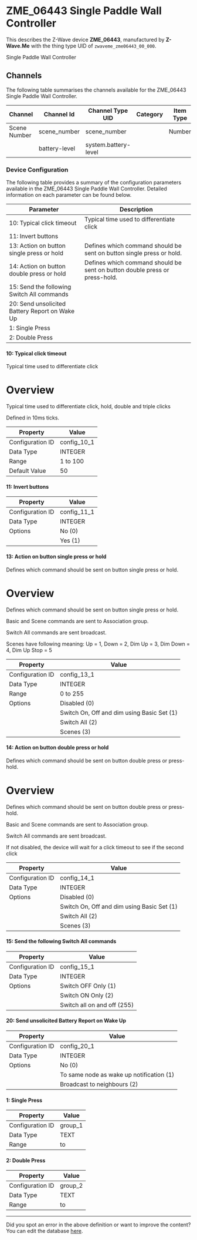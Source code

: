 
# ZME_06443 Single Paddle Wall Controller

This describes the Z-Wave device **ZME_06443**, manufactured by **Z-Wave.Me** with the thing type UID of ```zwaveme_zme06443_00_000```. 

Single Paddle Wall Controller

## Channels
The following table summarises the channels available for the ZME_06443 Single Paddle Wall Controller.

| Channel | Channel Id | Channel Type UID | Category | Item Type |
|---------|------------|------------------|----------|-----------|
| Scene Number | scene_number | scene_number |  | Number |
|  | battery-level | system.battery-level |  |  |




### Device Configuration
The following table provides a summary of the configuration parameters available in the ZME_06443 Single Paddle Wall Controller.
Detailed information on each parameter can be found below.

| Parameter   | Description |
|-------------|-------------|
| 10: Typical click timeout | Typical time used to differentiate click |
| 11: Invert buttons |  |
| 13: Action on button single press or hold | Defines which command should be sent on button single press or hold. |
| 14: Action on button double press or hold | Defines which command should be sent on button double press or press-hold. |
| 15: Send the following Switch All commands |  |
| 20: Send unsolicited Battery Report on Wake Up |  |
| 1: Single Press |  |
| 2: Double Press |  |




#### 10: Typical click timeout

Typical time used to differentiate click  


# Overview #

Typical time used to differentiate click, hold, double and triple clicks

Defined in 10ms ticks.


| Property         | Value    |
|------------------|----------|
| Configuration ID | config_10_1 |
| Data Type        | INTEGER |
| Range | 1 to 100 |
| Default Value | 50 |






#### 11: Invert buttons




| Property         | Value    |
|------------------|----------|
| Configuration ID | config_11_1 |
| Data Type        | INTEGER || Default Value | 0 |
| Options | No (0) |
|  | Yes (1) |






#### 13: Action on button single press or hold

Defines which command should be sent on button single press or hold.  


# Overview #

Defines which command should be sent on button single press or hold.

Basic and Scene commands are sent to Association group.

Switch All commands are sent broadcast.

Scenes have following meaning: Up = 1, Down = 2, Dim Up = 3, Dim Down = 4, Dim Up Stop = 5


| Property         | Value    |
|------------------|----------|
| Configuration ID | config_13_1 |
| Data Type        | INTEGER |
| Range | 0 to 255 || Default Value | 1 |
| Options | Disabled (0) |
|  | Switch On, Off and dim using Basic Set (1) |
|  | Switch All (2) |
|  | Scenes (3) |






#### 14: Action on button double press or hold

Defines which command should be sent on button double press or press-hold.  


# Overview #

Defines which command should be sent on button double press or press-hold.

Basic and Scene commands are sent to Association group.

Switch All commands are sent broadcast.

If not disabled, the device will wait for a click timeout to see if the second click


| Property         | Value    |
|------------------|----------|
| Configuration ID | config_14_1 |
| Data Type        | INTEGER || Default Value | 1 |
| Options | Disabled (0) |
|  | Switch On, Off and dim using Basic Set (1) |
|  | Switch All (2) |
|  | Scenes (3) |






#### 15: Send the following Switch All commands




| Property         | Value    |
|------------------|----------|
| Configuration ID | config_15_1 |
| Data Type        | INTEGER || Default Value | 0 |
| Options | Switch OFF Only (1) |
|  | Switch ON Only (2) |
|  | Switch all on and off (255) |






#### 20: Send unsolicited Battery Report on Wake Up




| Property         | Value    |
|------------------|----------|
| Configuration ID | config_20_1 |
| Data Type        | INTEGER || Default Value | 0 |
| Options | No (0) |
|  | To same node as wake up notification (1) |
|  | Broadcast to neighbours (2) |






#### 1: Single Press




| Property         | Value    |
|------------------|----------|
| Configuration ID | group_1 |
| Data Type        | TEXT |
| Range |  to  |






#### 2: Double Press




| Property         | Value    |
|------------------|----------|
| Configuration ID | group_2 |
| Data Type        | TEXT |
| Range |  to  |






---

Did you spot an error in the above definition or want to improve the content?
You can edit the database [here](http://www.cd-jackson.com/index.php/zwave/zwave-device-database/zwave-device-list/devicesummary/148).

